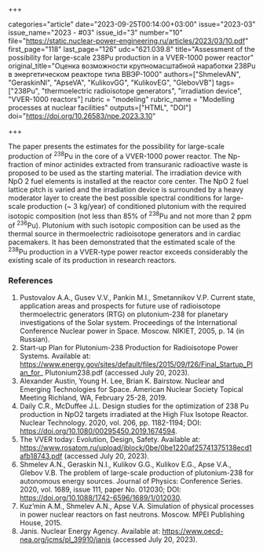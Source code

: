 +++

categories="article"
date="2023-09-25T00:14:00+03:00"
issue="2023-03"
issue_name="2023 - #03"
issue_id="3"
number="10"
file="https://static.nuclear-power-engineering.ru/articles/2023/03/10.pdf"
first_page="118"
last_page="126"
udc="621.039.8"
title="Assessment of the possibility for large-scale 238Pu production in a VVER-1000 power reactor"
original_title="Оценка возможности крупномасштабной наработки 238Pu в энергетическом реакторе типа ВВЭР-1000"
authors=["ShmelevAN", "GeraskinNI", "ApseVA", "KulikovGG", "KulikovEG", "GlebovVB"]
tags=["238Pu", "thermoelectric radioisotope generators", "irradiation device", "VVER-1000 reactors"]
rubric = "modeling"
rubric_name = "Modelling processes at nuclear facilities"
outputs=["HTML", "DOI"]
doi="https://doi.org/10.26583/npe.2023.3.10"

+++

The paper presents the estimates for the possibility for large-scale production of <sup>238</sup>Pu in the core of a VVER-1000 power reactor.
The Np-fraction of minor actinides extracted from transuranic radioactive waste is proposed to be used as the starting material.
The irradiation device with NpO 2 fuel elements is installed at the reactor core center.
The NpO 2 fuel lattice pitch is varied and the irradiation device is surrounded by a heavy moderator layer to create the best possible spectral conditions for large-scale production (~ 3 kg/year) of conditioned plutonium with the required isotopic composition (not less than 85% of <sup>238</sup>Pu and not more than 2 ppm of <sup>236</sup>Pu).
Plutonium with such isotopic composition can be used as the thermal source in thermoelectric radioisotope generators and in cardiac pacemakers.
It has been demonstrated that the estimated scale of the <sup>238</sup>Pu production in a VVER-type power reactor exceeds considerably the existing scale of its production in research reactors.

### References

1. Pustovalov A.A., Gusev V.V., Pankin M.I., Smetannikov V.P. Current state, application areas and prospects for future use of radioisotope thermoelectric generators (RTG) on plutonium-238 for planetary investigations of the Solar system. Proceedings of the International Conference Nuclear power in Space. Moscow. NIKIET, 2005, p. 14 (in Russian).
2. Start-up Plan for Plutonium-238 Production for Radioisotope Power Systems. Available at: https://www.energy.gov/sites/default/files/2015/09/f26/Final_Startup_Plan_for_ Plutonium238.pdf (accessed July 20, 2023).
3. Alexander Austin, Young H. Lee, Brian K. Bairstow. Nuclear and Emerging Technologies for Space. American Nuclear Society Topical Meeting Richland, WA, February 25-28, 2019.
4. Daily C.R., McDuffee J.L. Design studies for the optimization of 238 Pu production in NpO2 targets irradiated at the High Flux Isotope Reactor. Nuclear Technology. 2020, vol. 206, pp. 1182-1194; DOI: https://doi.org/10.1080/00295450.2019.1674594.
5. The VVER today: Evolution, Design, Safety. Available at: https://www.rosatom.ru/upload/iblock/0be/0be1220af25741375138ecd1afb18743.pdf (accessed July 20, 2023).
6. Shmelev A.N., Geraskin N.I., Kulikov G.G., Kulikov E.G., Apse V.A., Glebov V.B. The problem of large-scale production of plutonium-238 for autonomous energy sources. Journal of Physics: Conference Series. 2020, vol. 1689, issue 111, paper No. 012030; DOI: https://doi.org/10.1088/1742-6596/1689/1/012030.
7. Kuz’min A.M., Shmelev A.N., Apse V.A. Simulation of physical processes in power nuclear reactors on fast neutrons. Moscow. MPEI Publishing House, 2015.
8. Janis. Nuclear Energy Agency. Available at: https://www.oecd-nea.org/jcms/pl_39910/janis (accessed July 20, 2023).